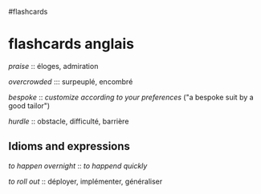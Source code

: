 #flashcards 
# flashcards anglais

_praise_ :: éloges, admiration
<!--SR:!2022-10-11,9,250-->

_overcrowded_ ::: surpeuplé, encombré
<!--SR:!2022-10-15,13,270!2022-10-05,3,268-->

_bespoke_ :: _customize according to your preferences_ ("a bespoke suit by a good tailor")
<!--SR:!2022-10-12,10,250-->

_hurdle_ :: obstacle, difficulté, barrière
<!--SR:!2022-10-04,3,250-->

## Idioms and expressions

_to happen overnight_ :: _to happend quickly_
<!--SR:!2022-10-04,3,250-->

_to roll out_ :: déployer, implémenter, généraliser
<!--SR:!2022-10-03,1,210-->

